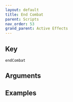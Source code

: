 ```yaml
---
layout: default
title: End Combat
parent: Scripts
nav_order: 53
grand_parent: Active Effects
---
```

## Key

`endCombat`

## Arguments 

## Examples

